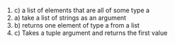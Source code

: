 1) c) a list of elements that are all of some type a
2) a) take a list of strings as an argument
3) b) returns one element of type a from a list
4) c) Takes a tuple argument and returns the first value

